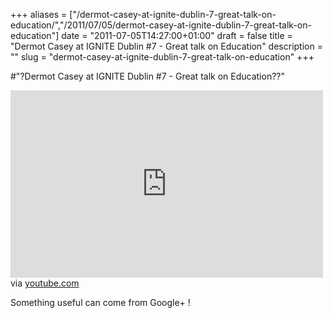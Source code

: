 +++
aliases = ["/dermot-casey-at-ignite-dublin-7-great-talk-on-education/","/2011/07/05/dermot-casey-at-ignite-dublin-7-great-talk-on-education"]
date = "2011-07-05T14:27:00+01:00"
draft = false
title = "Dermot Casey at IGNITE Dublin #7 - Great talk on Education"
description = ""
slug = "dermot-casey-at-ignite-dublin-7-great-talk-on-education"
+++

#"?Dermot Casey at IGNITE Dublin #7 - Great talk on Education??"


 <div class="posterous_bookmarklet_entry">
 <iframe allowfullscreen="true" src="http://www.youtube.com/embed/K4LKmHHabUI?hd=1" frameborder="0" height="300" width="500"></iframe>

<div class="posterous_quote_citation">via <a href="http://www.youtube.com/watch?v=K4LKmHHabUI">youtube.com</a></div>
 <p>Something useful can come from Google+ !</p></div>
 